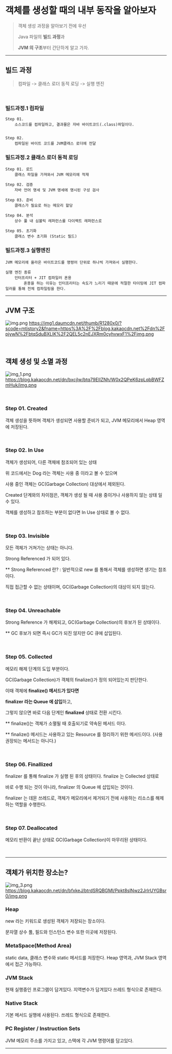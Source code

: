 # 객체를 생성할 때의 내부 동작을 알아보자

> 객체 생성 과정을 알아보기 전에 우선 
>
> Java 파일의 **빌드 과정**과
> 
> **JVM 의 구조**부터 간단하게 알고 가자.

---

## **빌드 과정**

> 컴파일 -> 클래스 로더 동적 로딩 -> 실행 엔진

<br>

### 빌드과정.1 컴파일

    Step 01.
        소스코드를 컴파일하고, 결과물은 자바 바이트코드(.class)파일이다.


    Step 02.
        컴파일된 바이트 코드를 JVM클래스 로더에 전달

### 빌드과정.2 클래스 로더 동적 로딩

    Step 01. 로드
        클래스 파일을 가져와서 JVM 메모리에 적재

    Step 02. 검증
        자바 언어 명세 및 JVM 명세에 명시된 구성 검사

    Step 03. 준비
        클래스가 필요로 하는 메모리 할당

    Step 04. 분석
        상수 풀 내 심볼릭 레퍼런스를 다이렉트 레퍼런스로

    Step 05. 초기화
        클래스 변수 초기화 (Static 필드)

### 빌드과정.3 실행엔진
    
    JVM 메모리에 올라온 바이트코드를 명령어 단위로 하나씩 가져와서 실행한다.
    
    실행 엔진 종류
        인터프리터 + JIT 컴파일러 혼용
            혼용을 하는 이유는 인터프리터는 속도가 느리기 때문에 적절한 타이밍에 JIT 컴파일러를 통해 전체 컴파일링을 한다.


--- 

## JVM 구조

![img.png](img.png)
https://img1.daumcdn.net/thumb/R1280x0/?scode=mtistory2&fname=https%3A%2F%2Fblog.kakaocdn.net%2Fdn%2FpjywN%2FbtqSduBXLIK%2F2QEL5c2nEJXRm0cyhvwxF1%2Fimg.png


<br>


## 객체 생성 및 소멸 과정
![img_1.png](img_1.png)
https://blog.kakaocdn.net/dn/bxcjlw/btq79EIIZNh/W0x2QPeK6zpLqbBWFZmHuk/img.png

<br>

### Step 01. Created
객체 생성을 뜻하며 객체가 생성되면 사용할 준비가 되고, JVM 메모리에서 Heap 영역에 저장된다.

<br>

### Step 02. In Use
객체가 생성되어, 다른 객체에 참조되어 있는 상태

위 코드에서는 Dog 라는 객체는 사용 중 이라고 볼 수 있으며

사용 중인 객체는 GC(Garbage Collection) 대상에서 제외된다.

Created 단계와의 차이점은, 객체가 생성 될 때 사용 중이거나 사용하지 않는 상태 일 수 있다.

객체를 생성하고 참조하는 부분이 없다면 In Use 상태로 볼 수 없다.

<br>

### Step 03. Invisible
모든 객체가 거쳐가는 상태는 아니다.

Strong Referenced 가 되어 있다.

** Strong Referenced 란? : 일반적으로 new 를 통해서 객체를 생성하면 생기는 참조이다.

직접 접근할 수 없는 상태이며, GC(Garbage Collection)의 대상이 되지 않는다.

<br>

### Step 04. Unreachable
Strong Reference 가 해제되고, GC(Garbage Collection)의 후보가 된 상태이다.

** GC 후보가 되면 즉시 GC가 되진 않지만 GC 큐에 삽입된다.

<br>

### Step 05. Collected
메모리 해제 단계의 도입 부분이다.

GC(Garbage Collection)가 객체의 finalize()가 정의 되어있는지 판단한다.

이때 객체에 **finalize() 메서드가 있다면**

**finalizer 라는 Queue 에 삽입**하고,

그렇지 않으면 바로 다음 단계인 **finalized** 상태로 전환 시킨다.

** finalize()는 객체가 소멸될 때 호출되기로 약속된 메서드 이다.

** finalize() 메서드는 사용하고 있는 Resource 를 정리하기 위한 메서드이다. (사용 권장되는 메서드는 아니다.)

<br>

### Step 06. Finallized
finalizer 를 통해 finalize 가 실행 된 후의 상태이다. finalize 는 Collected 상태로

바로 수행 되는 것이 아니라, finalizer 의 Queue 에 삽입되는 것이다.

finalizer 는 데몬 쓰레드로, 객체가 메모리에서 제거되기 전에 사용하는 리소스를 해제하는 역할을 수행한다.

<br>

### Step 07. Deallocated
메모리 반환이 끝난 상태로 GC(Garbage Collection)이 마무리된 상태이다.

<br>

---

## 객체가 위치한 장소는?

![img_3.png](img_3.png)
https://blog.kakaocdn.net/dn/bfxkeJ/btrdSRQBGMl/Ppkt8slNwz2JrlrUYGBsr0/img.png

### Heap
new 라는 키워드로 생성된 객체가 저장되는 장소이다.

문자열 상수 풀, 필드와 인스턴스 변수 또한 이곳에 저장된다.

### MetaSpace(Method Area)
static data, 클래스 변수와 static 메서드를 저장한다.
Heap 영역과, JVM Stack 영역에서 접근 가능하다.

### JVM Stack
현재 실행중인 프로그램이 담겨있다.
지역변수가 담겨있다
쓰레드 형식으로 존재한다.

### Native Stack
기본 메서드 실행에 사용된다.
쓰레드 형식으로 존재한다.

### PC Register / Instruction Sets
JVM 메모리 주소를 가지고 있고, 스택에 각 JVM 명령어를 담고있다.

---
